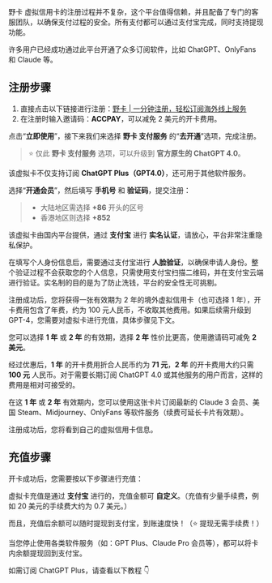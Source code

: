 野卡 虚拟信用卡的注册过程并不复杂，这个平台值得信赖，并且配备了专门的客服团队，以确保支付过程的安全。所有支付都可以通过支付宝完成，同时支持提现功能。

许多用户已经成功通过此平台开通了众多订阅软件，比如 ChatGPT、OnlyFans 和 Claude 等。

## 注册步骤

1. 直接点击以下链接进行注册：[野卡 | 一分钟注册，轻松订阅海外线上服务](https://bit.ly/bewildcard)
2. 在注册时输入邀请码：**ACCPAY**，可以减免 2 美元的开卡费用。

点击“**立即使用**”，接下来我们来选择 **野卡 支付服务** 的“**去开通**”选项，完成注册。

> ⭐ 仅此 **野卡 支付服务** 选项，可以升级到 **官方原生的 ChatGPT 4.0**。

该虚拟卡不仅支持订阅 **ChatGPT Plus（GPT4.0）**，还可用于其他软件服务。

选择“**开通会员**”，然后填写 **手机号** 和 **验证码**，提交注册：
> - 大陆地区需选择 **+86** 开头的区号
> - 香港地区则选择 **+852**

该虚拟卡由国内平台提供，通过 **支付宝** 进行 **实名认证**，请放心，平台非常注重隐私保护。

在填写个人身份信息后，需要通过支付宝进行 **人脸验证**，以确保申请人身份。整个验证过程不会获取您的个人信息，只需使用支付宝扫描二维码，并在支付宝云端进行验证。实名制的目的是为了防止洗钱，平台的安全性无可挑剔。

注册成功后，您将获得一张有效期为 2 年的境外虚拟信用卡（也可选择 1 年），开卡费用包含了年费，约为 100 元人民币，不收取其他费用。如果后续需升级到 GPT-4，您需要对虚拟卡进行充值，具体步骤见下文。

您可以选择 **1 年** 或 **2 年** 的有效期，选择 **2 年** 性价比更高，使用邀请码可减免 **2 美元**。

经过优惠后，**1 年** 的开卡费用折合人民币约为 **71 元**，**2 年** 的开卡费用大约只需 **100 元** 人民币。对于需要长期订阅 ChatGPT 4.0 或其他服务的用户而言，这样的费用是相对可接受的。

在这 **1 年** 或 **2 年** 有效期内，您可以使用这张卡片订阅最新的 Claude 3 会员、美国 Steam、Midjourney、OnlyFans 等软件服务（续费可延长卡片有效期）。

注册成功后，您将看到自己的虚拟信用卡信息。

## 充值步骤

开卡成功后，您需要按以下步骤进行充值：

虚拟卡充值是通过 **支付宝** 进行的，充值金额可 **自定义**。（充值有少量手续费，例如 20 美元的手续费大约为 0.7 美元。）

而且，充值后余额可以随时提现到支付宝，到账速度快！（⭐ 提现无需手续费！）

当您停止使用各类软件服务（如：GPT Plus、Claude Pro 会员等），都可以将卡内余额提现回到支付宝。

如需订阅 ChatGPT Plus，请查看以下教程 👇